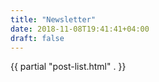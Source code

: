 ```yaml
---
title: "Newsletter"
date: 2018-11-08T19:41:41+04:00
draft: false
---
```


{{ partial "post-list.html"  . }}
